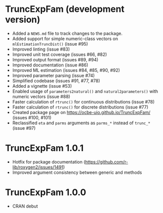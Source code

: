 # TruncExpFam (development version)

* Added a `NEWS.md` file to track changes to the package.
* Added support for simple numeric-class vectors on `mlEstimationTruncDist()` (issue #95)
* Improved linting (issue #83)
* Improved unit test coverage (issues #66, #82)
* Improved output format (issues #89, #94)
* Improved documentation (issue #86)
* Improved ML estimation (issues #84, #85, #90, #92)
* Improved parameter parsing (issue #74)
* Simplified codebase (issues #91, #77, #78)
* Added a vignette (issue #53)
* Enabled usage of `parameters2natural()` and `natural2parameters()` with numeric vectors (issue #88)
* Faster calculation of `rtrunc()` for continuous distributions (issue #78)
* Faster calculation of `rtrunc()` for discrete distributions (issue #77)
* Created package page on https://ocbe-uio.github.io/TruncExpFam/ (issues #100, #101)
* Reclassified `eta` and `parms` arguments as `parms_*` instead of `trunc_*` (issue #97)

# TruncExpFam 1.0.1

* Hotfix for package documentation (https://github.com/r-lib/roxygen2/issues/1491)
* Improved argument consistency between generic and methods

# TruncExpFam 1.0.0

* CRAN debut

